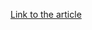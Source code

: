 [Link to the article](https://medium.com/walmartglobaltech/vba-stomping-advanced-maldoc-techniques-612c484ab278)
